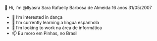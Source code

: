 👋 Hi, I’m @llyasra
Sara Rafaelly Barbosa de Almeida
16 anos 
31/05/2007

<!---
llyasra/llyasra is a ✨ special ✨ repository because its `README.md` (this file) appears on your GitHub profile.
You can click the Preview link to take a look at your changes.
--->

- 👀 I’m interested in dança
- 🌱 I’m currently learning a língua espanhola
- 💞️ I’m looking to work na área de informática
- 📫 Eu moro em Pinhas, no Brasil
